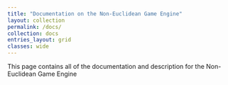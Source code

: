 ```yaml
---
title: "Documentation on the Non-Euclidean Game Engine"
layout: collection
permalink: /docs/
collection: docs
entries_layout: grid
classes: wide
---
```


This page contains all of the documentation and description for the Non-Euclidean Game Engine